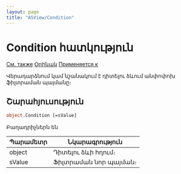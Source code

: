 ```yaml
---
layout: page
title: "ASView/Condition"
---
```



# Condition հատկություն

[См. также](../Asview.md) [Օրինակ](../../Examples/E_AsView.html) [Применяется к](../Asview.md)

Վերադարձնում կամ նշանակում է դիտելու ձևում անփոփոխ ֆիլտրաման պայմանը։

## Շարահյուսություն

``` vb
object.Condition [=sValue]  
```

Բաղադրիչներն են 


| Պարամետր | Նկարագրություն |
|--|--|
| object | Դիտելու ձևի հղում։ |
| sValue| Ֆիլտրաման նոր պայման։  |

